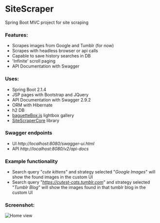 SiteScraper
=================
Spring Boot MVC project for site scraping

### Features:
*	Scrapes images from Google and Tumblr (for now)
* 	Scrapes with headless browser or api calls
*	Capable to save history searches in DB
*	'Infinite' scroll paging
*	API Documentation with Swagger

### Uses:
* 	Spring Boot 2.1.4
* 	JSP pages with Bootstrap and JQuery
*	API Documentation with Swagger 2.9.2
*	ORM with Hibernate
*	h2 DB
*	[baguetteBox.js](https://feimosi.github.io/baguetteBox.js) lightbox gallery
*	[SiteScraperCore](https://github.com/TsvetanKT/SiteScraperCore) library

### Swagger endpoints
*	UI *http://localhost:8080/swagger-ui.html*
*	API *http://localhost:8080/v2/api-docs*

### Example functionality
*	Search query "*cute kittens*" and strategy selected "*Google Images*" will show the found images in the custom UI
*	Search query "*https://cutest-cats.tumblr.com*" and strategy selected "*Tumblr Blog*" will show the images found in that tumblr blog in the custom UI

### Screenshot:
![Home view](https://raw.githubusercontent.com/TsvetanKT/SpringSiteScraper/master/SpringSiteScraperScreenshot.png "Home view")